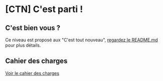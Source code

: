 # [CTN] C'est parti !

## C'est bien vous ?

Ce niveau est proposé aux "C'est tout nouveau", [regardez le README.md](https://github.com/arthaud-proust/kata-payslip-manager/blob/main/README.md#contextes-et-niveaux) pour plus détails.

## Cahier des charges

[Voir le cahier des charges](/doc/ctn/specifications.md)
